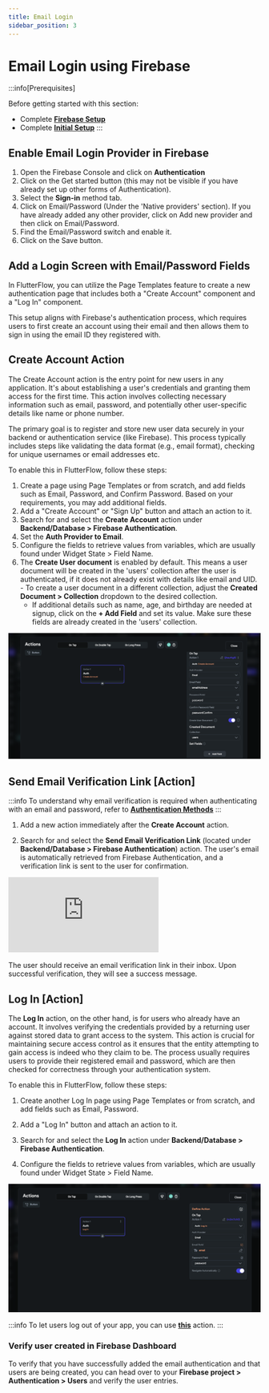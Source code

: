 ```yaml
---
title: Email Login
sidebar_position: 3
---
```


# Email Login using Firebase

:::info[Prerequisites]

Before getting started with this section:

- Complete [**Firebase Setup**](#)
- Complete [**Initial Setup**](initial-setup.md)
:::

## Enable Email Login Provider in Firebase

1. Open the Firebase Console and click on **Authentication**
2. Click on the Get started button (this may not be visible if you have already
  set up other forms of Authentication).
3. Select the **Sign-in** method tab.
4. Click on Email/Password (Under the 'Native providers' section). If you have
  already added any other provider, click on Add new provider and then click on
  Email/Password.
5. Find the Email/Password switch and enable it.
6. Click on the Save button.

## Add a Login Screen with Email/Password Fields

In FlutterFlow, you can utilize the Page Templates feature to create a new
authentication page that includes both a "Create Account" component and a "Log
In" component. 

This setup aligns with Firebase's authentication process, which
requires users to first create an account using their email and then allows them
to sign in using the email ID they registered with.

## Create Account Action

The Create Account action is the entry point for new users in any application.
It's about establishing a user's credentials and granting them access for the
first time. This action involves collecting necessary information such as email,
password, and potentially other user-specific details like name or phone number.

The primary goal is to register and store new user data securely in your backend
or authentication service (like Firebase). This process typically includes steps
like validating the data format (e.g., email format), checking for unique
usernames or email addresses etc.

To enable this in FlutterFlow, follow these steps:

1. Create a page using Page Templates or from scratch, and add fields such as Email, Password, and Confirm Password. Based on your requirements, you may add additional fields.
2. Add a "Create Account" or "Sign Up" button and attach an action to it.
3. Search for and select the **Create Account** action under **Backend/Database >
   Firebase Authentication**.
4. Set the **Auth Provider to Email**.
5. Configure the fields to retrieve values from variables, which are usually
   found
   under Widget State > Field Name.
6. The **Create User document** is enabled by default. This means a user
   document will
   be created in the 'users' collection after the user is authenticated, if it
   does
   not already exist with details like email and UID.
       - To create a user document in a different collection, adjust the **Created
      Document > Collection** dropdown to the desired collection.
    - If additional details such as name, age, and birthday are needed at
      signup,
      click on the **+ Add Field** and set its value. Make sure these fields are
      already
      created in the 'users' collection.

![create-account-action.png](..%2F..%2Fimgs%2Fcreate-account-action.png)

## Send Email Verification Link [Action]

:::info
To understand why email verification is required when authenticating with an email and password,
refer
to [**Authentication Methods**](../../authentication-methods)
:::
1. Add a new action immediately after the **Create Account** action.

2. Search for and select the **Send Email Verification Link** (located under **Backend/Database > Firebase
   Authentication**) action. The user's email is automatically retrieved from Firebase Authentication,
   and a verification link is sent to the user for confirmation.

<div style={{
    position: 'relative',
    paddingBottom: 'calc(56.67989417989418% + 41px)', // Keeps the aspect ratio and additional padding
    height: 0,
    width: '100%'
}}>
    <iframe 
        src="https://demo.arcade.software/3aDUDdUKXWmpBPiTO5oe?embed&show_copy_link=true"
        title="Send Email Verification Link"
        style={{
            position: 'absolute',
            top: 0,
            left: 0,
            width: '100%',
            height: '100%',
            colorScheme: 'light'
        }}
        frameborder="0"
        loading="lazy"
        webkitAllowFullScreen
        mozAllowFullScreen
        allowFullScreen
        allow="clipboard-write">
    </iframe>
</div>

<figure>
    
  <figcaption class="centered-caption"></figcaption>
</figure>
The user should receive an email verification link in their inbox. Upon successful verification,
they will see a success message.

## Log In [Action]

The **Log In** action, on the other hand, is for users who already have an account.
It involves verifying the credentials provided by a returning user against
stored data to grant access to the system. This action is crucial for
maintaining secure access control as it ensures that the entity attempting to
gain access is indeed who they claim to be. The process usually requires users
to provide their registered email and password, which are then checked for
correctness through your authentication system.

To enable this in FlutterFlow, follow these steps:

1. Create another Log In page using Page Templates or from scratch, and add
   fields such as
   Email, Password.
2. Add a "Log In" button and attach an action to it.

3. Search for and select the **Log In** action under **Backend/Database >
   Firebase Authentication**.

4. Configure the fields to retrieve values from variables, which are usually
   found
   under Widget State > Field Name.

![login-action.png](..%2F..%2Fimgs%2Flogin-action.png)

:::info
To let users log out of your app, you can use [**this**](../../logout-action.md) action.
:::

### Verify user created in Firebase Dashboard

To verify that you have successfully added the email authentication and that
users are being created, you can head over to your **Firebase project >
Authentication > Users** and verify the user entries.









